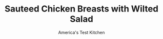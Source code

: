 ---
layout: ../../layouts/MarkdownPostLayout.astro
title: Sauteed Chicken Breasts with Wilted Salad
author: America's Test Kitchen
pubDate: 2023-03-15
description: "This light chicken supper goes heavy on the flavor."
image_url: https://res.cloudinary.com/hksqkdlah/image/upload/ar_1:1,c_fill,dpr_2.0,f_auto,fl_lossy.progressive.strip_profile,g_faces:auto,q_auto:low,w_344/SFS_SauteedChickenBreastsWiltedSalad_019_vhewbk
tags: ["Main Courses","Chicken","Vegetables","Weeknight"]
calories: 2055
protein: 50
carbohydrates: 17
fats: 
fiber: 3
ingredients: ["5 tablespoons, extra-virgin olive oil, divided","2 tablespoons, whole-grain mustard","1 tablespoon, red wine vinegar","3/4 teaspoon, table salt, divided","1/2 teaspoon, sugar","1 small head, green leaf lettuce (8 ounces), cut into 1-inch pieces","1 head, frisee (6 ounces), cut into 1-inch pieces","1/2 cup, dried cranberries","4 (6- to 8-ounce), boneless, skinless chicken breasts, trimmed","1/4 teaspoon, pepper","2 ounces, Pecorino Romano cheese, shaved with vegetable peeler"]
serves: 4
time: "30 minutes"
instructions: ["Whisk 3 tablespoons oil, mustard, vinegar, ¼ teaspoon salt, and sugar together in large bowl. Add lettuce, frisee, and cranberries and toss to combine; set aside.","Pat chicken dry with paper towels and sprinkle with pepper and remaining ½ teaspoon salt. Heat remaining 2 tablespoons oil in 12-inch nonstick skillet over medium-high heat until just smoking. Add chicken and cook until golden brown and registering 160 degrees, about 5 minutes per side. Transfer chicken to carving board and tent with aluminum foil.","Off heat, add lettuce mixture to now-empty skillet and toss until slightly wilted, about 30 seconds. Divide salad among 4 plates and top each with Pecorino. Slice chicken on bias ½ inch thick and serve with salad."]
nutrition: ["1010 mg Potassium","579 mg Phosphorus","230 mg Calcium","2 mg Iron","86 mg Magnesium","828 mg Sodium","2 mg Zinc","26 g Fat","19 mg Niacin (B3)","14 g Monounsaturated","2 g Polyunsaturated","12 mg Vitamin C","159 mg Cholesterol","5 g Saturated","3 g Fiber","107 µg Folate (food)","11 g Sugars","196 µg Vitamin K","256 g Water","17 g Carbs","107 µg Folate equivalent (total)","50 g Protein","4 mg Vitamin E","1 mg Vitamin B6","243 µg Vitamin A","513 kcal Energy","2055 calories"]
notes: "Dried cherries can be substituted for the cranberries, if desired."
---